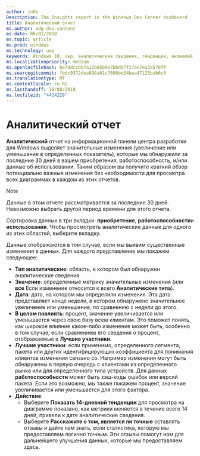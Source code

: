 ```yaml
---
author: jnHs
Description: The Insights report in the Windows Dev Center dashboard
title: Аналитический отчет
ms.author: wdg-dev-content
ms.date: 06/01/2018
ms.topic: article
ms.prod: windows
ms.technology: uwp
keywords: Windows 10, uwp, аналитические сведения, тенденции, аномалий, аномалии, изменения данных
ms.localizationpriority: medium
ms.openlocfilehash: be70dccbb7a12b65b9e7bbd07f27ae7ea3a578ff
ms.sourcegitcommit: fbdc9372dea898a01c7686be54bea47125bab6c0
ms.translationtype: MT
ms.contentlocale: ru-RU
ms.lasthandoff: 10/08/2018
ms.locfileid: "4424228"
---
```

# <a name="insights-report"></a>Аналитический отчет


**Аналитический** отчет на информационной панели центра разработки для Windows выделяет значительные изменения (увеличение или уменьшение в определенных показатель), которые мы обнаружили за последние 30 дней в вашем приобретения, работоспособность, и/или данные об использовании. Таким образом вы получите краткий обзор потенциально важные изменения без необходимости для просмотра всех диаграммах в каждом из этих отчетов.

> [!NOTE]
> Данные в этом отчете рассматривается за последние 30 дней. Невозможно выбрать другой период времени для этого отчета.

Сортировка данных в три вкладки: **приобретение**, **работоспособности**и **использования**. Чтобы просмотреть аналитические данные для одного из этих областей, выберите вкладку.

Данные отображаются в том случае, если мы выявим существенные изменения в данных. Для каждого представление мы покажем следующее:
- **Тип аналитические**: область, в котором был обнаружен аналитические сведения.
- **Значение**: определенные метрику значительные изменения (или **все** Если изменение относится к всего **Аналитические типа**).
- **Дата**: дата, на котором мы определили изменения. Эта дата представляет конце недели, в котором обнаружено значительное увеличение или уменьшение, по сравнению с недели до этого.
- **В целом повлиять**: процент, значение увеличивается или уменьшается через свою базу всем клиентам. Это поможет понять, как широкое влияние какое-либо изменение может быть, особенно в том случае, если сравнением его сведения о процент, отображаемые в **Лучшие участники.**
- **Лучшие участники**: если применимо, определенного сегмента, пакета или других идентифицирующих коэффициента для понимания клиентов изменения связано со. Например изменения могут быть обнаружены в первую очередь с клиентами из определенного рынка или для определенного типа устройств. Для данных **работоспособности** может быть хэш-коды ошибок или версий пакета. Если это возможно, мы также покажем процент, значение увеличивается или уменьшается для этого фактора.
- **Действие**:
   - Выберите **Показать 14-дневной тенденции** для просмотра на диаграмме показано, как метрики меняется в течение всего 14 дней, привели к дате аналитические сведения.
   - Выберите **Расскажите о том, является ли точные** оставлять отзывы и дайте нам знать, если статистика, которую мы предоставляем логично точным. Эти отзывы помогут нам для дальнейшего улучшения данных, которые мы предоставляем здесь. 


